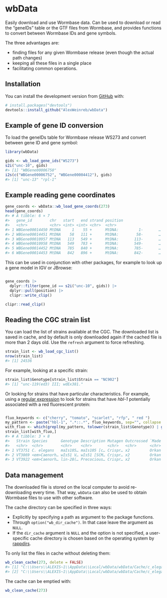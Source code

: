 
# wbData

Easily download and use Wormbase data. Can be used to download or read
the “geneIDs” table or the GTF files from Wormbase, and provides
functions to convert between Wormbase IDs and gene symbols.

The three advantages are:

- finding files for any given Wormbase release (even though the actual
  path changes)
- keeping all these files in a single place
- facilitating common operations.

## Installation

You can install the development version from
[GitHub](https://github.com/) with:

``` r
# install.packages("devtools")
devtools::install_github("AlexWeinreb/wbData")
```

## Example of gene ID conversion

To load the geneIDs table for Wormbase release WS273 and convert between
gene ID and gene symbol:

``` r
library(wbData)

gids <- wb_load_gene_ids("WS273")
s2i("unc-10", gids)
#> [1] "WBGene00006750"
i2s(c("WBGene00006752", "WBGene00004412"), gids)
#> [1] "unc-13" "rpl-1"
```

## Example reading gene coordinates

``` r
gene_coords <- wbData::wb_load_gene_coords(273)
head(gene_coords)
#> # A tibble: 6 × 7
#>   gene_id        chr   start   end strand position                  gene_biotype
#>   <chr>          <chr> <int> <int> <chr>  <chr>                     <chr>       
#> 1 WBGene00014450 MtDNA     1    55 +      MtDNA:         1-       … tRNA        
#> 2 WBGene00014451 MtDNA    58   111 +      MtDNA:        58-       … tRNA        
#> 3 WBGene00010957 MtDNA   113   549 +      MtDNA:       113-       … protein_cod…
#> 4 WBGene00010958 MtDNA   549   783 +      MtDNA:       549-       … protein_cod…
#> 5 WBGene00014452 MtDNA   785   840 +      MtDNA:       785-       … tRNA        
#> 6 WBGene00014453 MtDNA   842   896 +      MtDNA:       842-       … tRNA
```

This can be used in conjunction with other packages, for example to look
up a gene model in IGV or JBrowse:

``` r

gene_coords |>
  dplyr::filter(gene_id == s2i("unc-10", gids)) |>
  dplyr::pull(position) |>
  clipr::write_clip()

clipr::read_clip()
```

## Reading the CGC strain list

You can load the list of strains available at the CGC. The downloaded
list is saved in cache, and by default is only downloaded again if the
cached file is more than 2 days old. Use the `refresh` argument to force
refreshing.

``` r
strain_list <- wb_load_cgc_list()
nrow(strain_list)
#> [1] 24536
```

For example, looking at a specific strain:

``` r
strain_list$Genotype[strain_list$Strain == "NC902"]
#> [1] "unc-119(ed3) III; wdEx381."
```

Or looking for strains that have particular characteristics. For
example, using a [regular
expression](https://cran.r-project.org/web/packages/stringr/vignettes/regular-expressions.html)
to look for strains that have *hbl-1* potentially associated with a red
fluorescent protein:

``` r

fluo_keywords <- c("cherry", "tomato", "scarlet", "rfp", " red ")
my_pattern <- paste("hbl-1", ".*::.*", fluo_keywords, sep="", collapse = "|")
with_fluo <- which(grepl(my_pattern, tolower(strain_list$Genotype)) | grepl(my_pattern, tolower(strain_list$Description)))
strain_list[with_fluo,]
#> # A tibble: 3 × 8
#>   Strain Species      Genotype Description Mutagen Outcrossed `Made by` Received
#>   <chr>  <chr>        <chr>    <chr>       <chr>   <chr>      <chr>     <chr>   
#> 1 VT3751 C. elegans   maIs105… maIs105 [c… Crispr… x2         Orkan Il… 06/28/1…
#> 2 VT3869 <em>Caenorh… wIs51 V… wIs51 [SCM… Crispr… x2         Orkan Il… 03/01/2…
#> 3 VT3922 <em>Caenorh… lin-28(… Precocious… Crispr… x2         Orkan Il… 03/01/2…
```

## Data management

The downloaded file is stored on the local computer to avoid
re-downloading every time. That way, `wbData` can also be used to obtain
Wormbase files to use with other software.

The cache directory can be specified in three ways:

- Explicitly by specifying a path as argument to the package functions.
- Through `option("wb_dir_cache")`. In that case leave the argument as
  `NULL`.
- If the `dir_cache` argument is `NULL` and the option is not specified,
  a user-specific cache directory is chosen based on the operating
  system by [rappdirs](https://github.com/r-lib/rappdirs/).

To only list the files in cache without deleting them:

``` r
wb_clean_cache(273, delete = FALSE)
#> [1] "C:\\Users\\ALEXIS~1\\AppData\\Local/wbData/wbData/Cache/c_elegans.PRJNA13758.WS273.canonical_geneset.gtf.gz"
#> [2] "C:\\Users\\ALEXIS~1\\AppData\\Local/wbData/wbData/Cache/c_elegans.PRJNA13758.WS273.geneIDs.txt.gz"
```

The cache can be emptied with:

``` r
wb_clean_cache(273)
```
